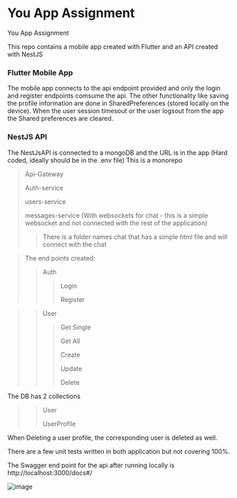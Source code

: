 # You App Assignment
You App Assignment

This repo contains a mobile app created with Flutter and an API created with NestJS


### Flutter Mobile App
The mobile app connects to the api endpoint provided and only the login and register endpoints comsume the api.
The other functionality like saving the profile information are done in SharedPreferences (stored locally on the device).
When the user session timesout or the user logsout from the app the Shared preferences are cleared.

### NestJS API

The NestJsAPI is connected to a mongoDB and the URL is in the app (Hard coded, ideally should be in the .env file)
This is a monorepo
> Api-Gateway
>
> Auth-service
>
> users-service
>
> messages-service (With websockets for chat - this is a simple websocket and not connected with the rest of the application)
>> There is a folder names chat that has a simple html file and will connect with the chat
>> 

> The end points created:
>> Auth
>>> Login
>>> 
>>> Register

>> User
>>> Get Single
>>> 
>>> Get All
>>>
>>> Create
>>>
>>> Update
>>>
>>> Delete

The DB has 2 collections
>> User
>> 
>> UserProfile

When Deleting a user profile, the corresponding user is deleted as well.

There are a few unit tests written in both application but not covering 100%.

The Swagger end point for the api after running locally is http://localhost:3000/docs#/

![image](https://github.com/user-attachments/assets/9a7f6ca8-621b-4f53-bebb-2a8631754b1f)
